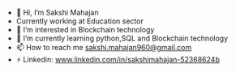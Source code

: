 - 👋 Hi, I’m Sakshi Mahajan
-    Currently working at Education sector
- 👀 I’m interested in Blockchain technology
- 🌱 I’m currently learning python,SQL and Blockchain technology
- 📫 How to reach me sakshi.mahajan960@gmail.com
- ⚡ Linkedin: www.linkedin.com/in/sakshimahajan-52368624b


<!---
sakshimahajangithub/sakshimahajangithub is a ✨ special ✨ repository because its `README.md` (this file) appears on your GitHub profile.
You can click the Preview link to take a look at your changes.
--->
